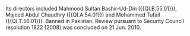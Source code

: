  Its directors included Mahmood Sultan Bashir-Ud-Din ({{QI.B.55.01}}), Majeed Abdul 
Chaudhry ({{QI.A.54.01}}) and Mohammed Tufail ({{QI.T.56.01}}). Banned in Pakistan. 
Review pursuant to Security Council resolution 1822 (2008) was concluded on 21 
Jun. 2010. 
